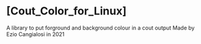 # [Cout_Color_for_Linux]
A library to put forground and background colour in a cout output
Made by Ezio Cangialosi in 2021
